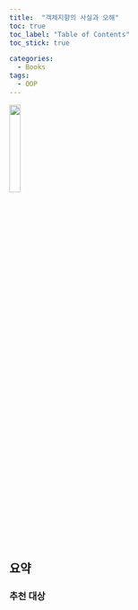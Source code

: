 ```yaml
---
title:  "객체지향의 사실과 오해"
toc: true
toc_label: "Table of Contents"
toc_stick: true

categories:
  - Books
tags:
  - OOP
---
```


<a href="https://www.aladin.co.kr/shop/wproduct.aspx?ItemId=60550259"><img src="https://image.aladin.co.kr/product/6055/2/cover500/8998139766_1.jpg" width="20%"></a>

## 요약  


### 추천 대상